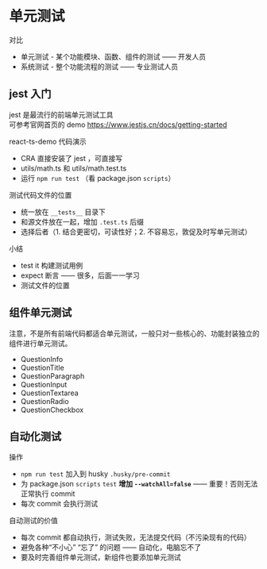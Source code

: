 # 单元测试

对比
- 单元测试 - 某个功能模块、函数、组件的测试 —— 开发人员
- 系统测试 - 整个功能流程的测试 —— 专业测试人员

## jest 入门

jest 是最流行的前端单元测试工具<br>
可参考官网首页的 demo https://www.jestjs.cn/docs/getting-started

react-ts-demo 代码演示
- CRA 直接安装了 jest ，可直接写
- utils/math.ts 和 utils/math.test.ts
- 运行 `npm run test` （看 package.json `scripts`）

测试代码文件的位置
- 统一放在 `__tests__` 目录下
- 和源文件放在一起，增加 `.test.ts` 后缀
- 选择后者（1. 结合更密切，可读性好；2. 不容易忘，敦促及时写单元测试）

小结
- test it 构建测试用例
- expect 断言 —— 很多，后面一一学习
- 测试文件的位置

## 组件单元测试

注意，不是所有前端代码都适合单元测试，一般只对一些核心的、功能封装独立的组件进行单元测试。

- QuestionInfo
- QuestionTitle
- QuestionParagraph
- QuestionInput
- QuestionTextarea
- QuestionRadio
- QuestionCheckbox

## 自动化测试

操作
- `npm run test` 加入到 husky `.husky/pre-commit`
- 为 package.json `scripts` `test` **增加 `--watchAll=false`** —— 重要！否则无法正常执行 commit
- 每次 commit 会执行测试

自动测试的价值
- 每次 commit 都自动执行，测试失败，无法提交代码（不污染现有的代码）
- 避免各种“不小心” “忘了” 的问题 —— 自动化，电脑忘不了
- 要及时完善组件单元测试，新组件也要添加单元测试
